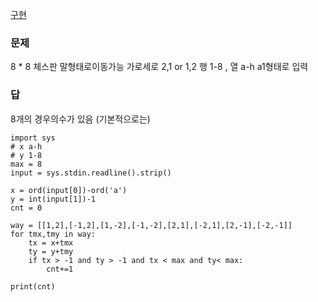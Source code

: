 [구현](구현.md)
### 문제
8 * 8 체스판
말형태로이동가능 가로세로 2,1 or 1,2
행 1-8 , 열 a-h
a1형태로 입력
### 답
8개의 경우의수가 있음 (기본적으로는)
```
import sys
# x a-h
# y 1-8
max = 8
input = sys.stdin.readline().strip()

x = ord(input[0])-ord('a')
y = int(input[1])-1
cnt = 0

way = [[1,2],[-1,2],[1,-2],[-1,-2],[2,1],[-2,1],[2,-1],[-2,-1]]
for tmx,tmy in way:
    tx = x+tmx
    ty = y+tmy
    if tx > -1 and ty > -1 and tx < max and ty< max:
        cnt+=1

print(cnt)
```